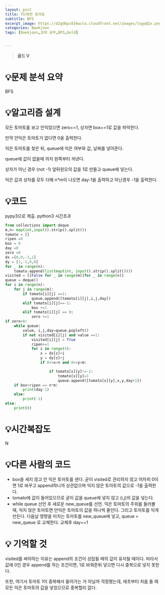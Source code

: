 ```yaml
---
layout: post
title: 7576번 토마토
subtitle: BFS
excerpt_image: https://d2gd6pc034wcta.cloudfront.net/images/logo@2x.png
categories: Baekjoon
tags: [Baekjoon,코테 공부,BFS,Gold]


---
```

> **골드 V**

# 💡**문제 분석 요약**

BFS

# 💡**알고리즘 설계**

모든 토마토를 보고 안익었으면 zero+=1, 상자면 box+=1로 값을 파악한다.

만약 안익은 토마토가 없다면 0을 출력한다.

익은 토마토를 찾은 뒤, queue에 익은 여부와 값, 날짜를 넣어준다. 

queue에 값이 없을때 까지 왼쪽부터 꺼낸다.

 상자가 아닌 경우 (not -1) 앞뒤왼오의 값을 1로 만들고 queue에 넣는다. 

익은 값과 상자를 모두 더해 n*m이 나오면 day-1을 출력하고 아닌경우 -1을 출력한다. 

# 💡코드

pypy3으로 제출. python3 시간초과

```python
from collections import deque
m,n= map(int,input().strip().split())
tomato = []
ripen =0
box = 0
day =0
zero =0
dx =[0,0,-1,1]
dy = [1,-1,0,0]
for _ in range(n):
    tomato.append(list(map(int, input().strip().split())))
visited = [[False for _ in range(m)]for _ in range(n)]
queue = deque()
for i in range(n):
    for j in range(m):
        if tomato[i][j] ==1:
            queue.append([tomato[i][j],i,j,day])
        elif tomato[i][j]==-1:
            box +=1
        elif tomato[i][j] == 0:
            zero +=1
if zero>0:
    while queue:
        value, i,j,day=queue.popleft()
        if not visited[i][j] and value ==1:
            visited[i][j] = True
            ripen+=1
            for z in range(4):
                x = dx[z]+i
                y = dy[z]+j
                if 0<=x<n and 0<=y<m:

                    if tomato[x][y]!=-1:
                        tomato[x][y]=1
                        queue.append([tomato[x][y],x,y,day+1])
    if box+ripen == n*m:
        print(day-1)
    else:
        print(-1)
else:
    print(0)
```

# 💡시간복잡도

N

# 💡다른 사람의 코드

- box을 세지 않고 안 익은 토마토를 센다. 굳이 visited로 관리하지 않고 어차피 0이면 1로 바꾸고 append하니까 상관없으며 익지 않은 토마토의 값으로 -1을 출력한다.
- tomato에 값이 들어있으므로 굳이 값을 queue에 넣지 않고 (i,j)의 값을 넣는다.
- while queue 선언 후 새로운 new_queue를 선언. 익은 토마토의 주위를 둘러볼 때, 익지 않은 토마토면 안익은 토마토의 값을 하나씩 줄인다. 그리고 토마토를 익게 만든다. 다음날 영향을 미치는 토마토를 new_queue에 넣고, queue = new_queue 로 교체한다. 교체후 day+=1

# 💡 기억할 것

visited를 써야하는 이유는 append의 조건이 성립될 때의 값이 유지될 때이다. 따라서 값에 0인 경우 append를 하는 조건이면, 1로 바꿔준뒤 넣으면 다시 중복으로 넣지 못한다. 

또한, 여기서 토마토 1이 중복해서 들어가는 거 아닐까 걱정했는데, 애초부터 처음 돌 때 모든 익은 토마토의 값을 넣었으므로 중복할리 없다.